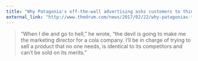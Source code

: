 ```yaml
---
title: "Why Patagonia's off-the-wall advertising asks customers to think twice before buying its products"
external_link: "http://www.thedrum.com/news/2017/02/22/why-patagonias-the-wall-advertising-asks-customers-think-twice-buying-its-products"
---
```

> “When I die and go to hell,” he wrote, “the devil is going to make me the marketing director for a cola company. I’ll be in charge of trying to sell a product that no one needs, is identical to its competitors and can’t be sold on its merits.”
